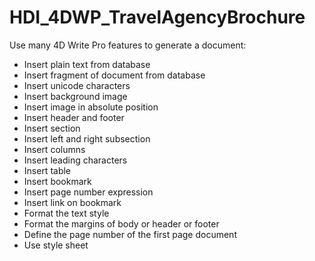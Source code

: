 # HDI_4DWP_TravelAgencyBrochure

 Use many 4D Write Pro features to generate a document:

* Insert plain text from database
* Insert fragment of document from database
* Insert unicode characters
* Insert background image
* Insert image in absolute position
* Insert header and footer
* Insert section
* Insert left and right subsection
* Insert columns
* Insert leading characters
* Insert table
* Insert bookmark
* Insert page number expression
* Insert link on bookmark
* Format the text style
* Format the margins of body or header or footer
* Define the page number of the first page document
* Use style sheet
